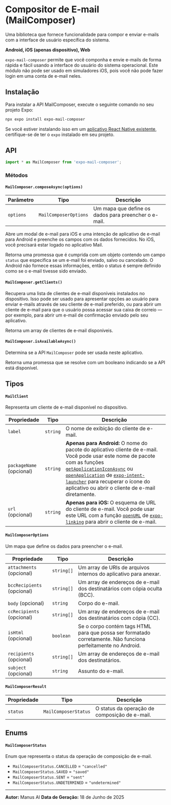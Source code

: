 # Compositor de E-mail (MailComposer)

Uma biblioteca que fornece funcionalidade para compor e enviar e-mails com a interface de usuário específica do sistema.

**Android, iOS (apenas dispositivo), Web**

`expo-mail-composer` permite que você componha e envie e-mails de forma rápida e fácil usando a interface do usuário do sistema operacional. Este módulo não pode ser usado em simuladores iOS, pois você não pode fazer login em uma conta de e-mail neles.

## Instalação

Para instalar a API MailComposer, execute o seguinte comando no seu projeto Expo:

```bash
npx expo install expo-mail-composer
```

Se você estiver instalando isso em um [aplicativo React Native existente](https://reactnative.dev/docs/integration-with-existing-apps), certifique-se de ter o `expo` instalado em seu projeto.

## API

```javascript
import * as MailComposer from 'expo-mail-composer';
```

### Métodos

#### `MailComposer.composeAsync(options)`

| Parâmetro | Tipo | Descrição |
| --- | --- | --- |
| `options` | `MailComposerOptions` | Um mapa que define os dados para preencher o e-mail. |

Abre um modal de e-mail para iOS e uma intenção de aplicativo de e-mail para Android e preenche os campos com os dados fornecidos. No iOS, você precisará estar logado no aplicativo Mail.

Retorna uma promessa que é cumprida com um objeto contendo um campo `status` que especifica se um e-mail foi enviado, salvo ou cancelado. O Android não fornece essas informações, então o status é sempre definido como se o e-mail tivesse sido enviado.

#### `MailComposer.getClients()`

Recupera uma lista de clientes de e-mail disponíveis instalados no dispositivo. Isso pode ser usado para apresentar opções ao usuário para enviar e-mails através de seu cliente de e-mail preferido, ou para abrir um cliente de e-mail para que o usuário possa acessar sua caixa de correio — por exemplo, para abrir um e-mail de confirmação enviado pelo seu aplicativo.

Retorna um array de clientes de e-mail disponíveis.

#### `MailComposer.isAvailableAsync()`

Determina se a API `MailComposer` pode ser usada neste aplicativo.

Retorna uma promessa que se resolve com um booleano indicando se a API está disponível.

## Tipos

#### `MailClient`

Representa um cliente de e-mail disponível no dispositivo.

| Propriedade | Tipo | Descrição |
| --- | --- | --- |
| `label` | `string` | O nome de exibição do cliente de e-mail. |
| `packageName` (opcional) | `string` | **Apenas para Android:** O nome do pacote do aplicativo cliente de e-mail. Você pode usar este nome de pacote com as funções [`getApplicationIconAsync`](https://docs.expo.dev/versions/latest/sdk/intent-launcher/#intentlaunchergetapplicationiconasync) ou [`openApplication`](https://docs.expo.dev/versions/latest/sdk/intent-launcher/#intentlauncheropenapplicationasync) de [`expo-intent-launcher`](https://docs.expo.dev/versions/latest/sdk/intent-launcher/) para recuperar o ícone do aplicativo ou abrir o cliente de e-mail diretamente. |
| `url` (opcional) | `string` | **Apenas para iOS:** O esquema de URL do cliente de e-mail. Você pode usar este URL com a função [`openURL`](https://docs.expo.dev/versions/latest/sdk/linking/#linkingopenurlurl) de [`expo-linking`](https://docs.expo.dev/versions/latest/sdk/linking/) para abrir o cliente de e-mail. |

#### `MailComposerOptions`

Um mapa que define os dados para preencher o e-mail.

| Propriedade | Tipo | Descrição |
| --- | --- | --- |
| `attachments` (opcional) | `string[]` | Um array de URIs de arquivos internos do aplicativo para anexar. |
| `bccRecipients` (opcional) | `string[]` | Um array de endereços de e-mail dos destinatários com cópia oculta (BCC). |
| `body` (opcional) | `string` | Corpo do e-mail. |
| `ccRecipients` (opcional) | `string[]` | Um array de endereços de e-mail dos destinatários com cópia (CC). |
| `isHtml` (opcional) | `boolean` | Se o corpo contém tags HTML para que possa ser formatado corretamente. Não funciona perfeitamente no Android. |
| `recipients` (opcional) | `string[]` | Um array de endereços de e-mail dos destinatários. |
| `subject` (opcional) | `string` | Assunto do e-mail. |

#### `MailComposerResult`

| Propriedade | Tipo | Descrição |
| --- | --- | --- |
| `status` | `MailComposerStatus` | O status da operação de composição de e-mail. |

## Enums

#### `MailComposerStatus`

Enum que representa o status da operação de composição de e-mail.

*   `MailComposerStatus.CANCELLED` = `"cancelled"`
*   `MailComposerStatus.SAVED` = `"saved"`
*   `MailComposerStatus.SENT` = `"sent"`
*   `MailComposerStatus.UNDETERMINED` = `"undetermined"`

---

**Autor:** Manus AI
**Data de Geração:** 18 de Junho de 2025

